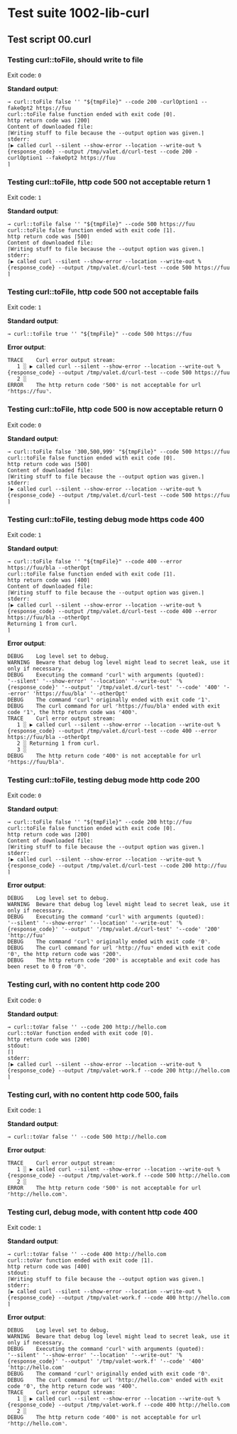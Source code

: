 # Test suite 1002-lib-curl

## Test script 00.curl

### Testing curl::toFile, should write to file

Exit code: `0`

**Standard output**:

```text
→ curl::toFile false '' "${tmpFile}" --code 200 -curlOption1 --fakeOpt2 https://fuu
curl::toFile false function ended with exit code ⌈0⌉.
http return code was ⌈200⌉
Content of downloaded file:
⌈Writing stuff to file because the --output option was given.⌉
stderr:
⌈▶ called curl --silent --show-error --location --write-out %{response_code} --output /tmp/valet.d/curl-test --code 200 -curlOption1 --fakeOpt2 https://fuu
⌉
```

### Testing curl::toFile, http code 500 not acceptable return 1

Exit code: `1`

**Standard output**:

```text
→ curl::toFile false '' "${tmpFile}" --code 500 https://fuu
curl::toFile false function ended with exit code ⌈1⌉.
http return code was ⌈500⌉
Content of downloaded file:
⌈Writing stuff to file because the --output option was given.⌉
stderr:
⌈▶ called curl --silent --show-error --location --write-out %{response_code} --output /tmp/valet.d/curl-test --code 500 https://fuu
⌉
```

### Testing curl::toFile, http code 500 not acceptable fails

Exit code: `1`

**Standard output**:

```text
→ curl::toFile true '' "${tmpFile}" --code 500 https://fuu
```

**Error output**:

```text
TRACE    Curl error output stream:
   1 ░ ▶ called curl --silent --show-error --location --write-out %{response_code} --output /tmp/valet.d/curl-test --code 500 https://fuu
   2 ░ 
ERROR    The http return code ⌜500⌝ is not acceptable for url ⌜https://fuu⌝.
```

### Testing curl::toFile, http code 500 is now acceptable return 0

Exit code: `0`

**Standard output**:

```text
→ curl::toFile false '300,500,999' "${tmpFile}" --code 500 https://fuu
curl::toFile false function ended with exit code ⌈0⌉.
http return code was ⌈500⌉
Content of downloaded file:
⌈Writing stuff to file because the --output option was given.⌉
stderr:
⌈▶ called curl --silent --show-error --location --write-out %{response_code} --output /tmp/valet.d/curl-test --code 500 https://fuu
⌉
```

### Testing curl::toFile, testing debug mode https code 400

Exit code: `1`

**Standard output**:

```text
→ curl::toFile false '' "${tmpFile}" --code 400 --error https://fuu/bla --otherOpt
curl::toFile false function ended with exit code ⌈1⌉.
http return code was ⌈400⌉
Content of downloaded file:
⌈Writing stuff to file because the --output option was given.⌉
stderr:
⌈▶ called curl --silent --show-error --location --write-out %{response_code} --output /tmp/valet.d/curl-test --code 400 --error https://fuu/bla --otherOpt
Returning 1 from curl.
⌉
```

**Error output**:

```text
DEBUG    Log level set to debug.
WARNING  Beware that debug log level might lead to secret leak, use it only if necessary.
DEBUG    Executing the command ⌜curl⌝ with arguments (quoted): 
'--silent' '--show-error' '--location' '--write-out' '%{response_code}' '--output' '/tmp/valet.d/curl-test' '--code' '400' '--error' 'https://fuu/bla' '--otherOpt'
DEBUG    The command ⌜curl⌝ originally ended with exit code ⌜1⌝.
DEBUG    The curl command for url ⌜https://fuu/bla⌝ ended with exit code ⌜1⌝, the http return code was ⌜400⌝.
TRACE    Curl error output stream:
   1 ░ ▶ called curl --silent --show-error --location --write-out %{response_code} --output /tmp/valet.d/curl-test --code 400 --error https://fuu/bla --otherOpt
   2 ░ Returning 1 from curl.
   3 ░ 
DEBUG    The http return code ⌜400⌝ is not acceptable for url ⌜https://fuu/bla⌝.
```

### Testing curl::toFile, testing debug mode http code 200

Exit code: `0`

**Standard output**:

```text
→ curl::toFile false '' "${tmpFile}" --code 200 http://fuu
curl::toFile false function ended with exit code ⌈0⌉.
http return code was ⌈200⌉
Content of downloaded file:
⌈Writing stuff to file because the --output option was given.⌉
stderr:
⌈▶ called curl --silent --show-error --location --write-out %{response_code} --output /tmp/valet.d/curl-test --code 200 http://fuu
⌉
```

**Error output**:

```text
DEBUG    Log level set to debug.
WARNING  Beware that debug log level might lead to secret leak, use it only if necessary.
DEBUG    Executing the command ⌜curl⌝ with arguments (quoted): 
'--silent' '--show-error' '--location' '--write-out' '%{response_code}' '--output' '/tmp/valet.d/curl-test' '--code' '200' 'http://fuu'
DEBUG    The command ⌜curl⌝ originally ended with exit code ⌜0⌝.
DEBUG    The curl command for url ⌜http://fuu⌝ ended with exit code ⌜0⌝, the http return code was ⌜200⌝.
DEBUG    The http return code ⌜200⌝ is acceptable and exit code has been reset to 0 from ⌜0⌝.
```

### Testing curl, with no content http code 200

Exit code: `0`

**Standard output**:

```text
→ curl::toVar false '' --code 200 http://hello.com
curl::toVar function ended with exit code ⌈0⌉.
http return code was ⌈200⌉
stdout:
⌈⌉
stderr:
⌈▶ called curl --silent --show-error --location --write-out %{response_code} --output /tmp/valet-work.f --code 200 http://hello.com
⌉
```

### Testing curl, with no content http code 500, fails

Exit code: `1`

**Standard output**:

```text
→ curl::toVar false '' --code 500 http://hello.com
```

**Error output**:

```text
TRACE    Curl error output stream:
   1 ░ ▶ called curl --silent --show-error --location --write-out %{response_code} --output /tmp/valet-work.f --code 500 http://hello.com
   2 ░ 
ERROR    The http return code ⌜500⌝ is not acceptable for url ⌜http://hello.com⌝.
```

### Testing curl, debug mode, with content http code 400

Exit code: `1`

**Standard output**:

```text
→ curl::toVar false '' --code 400 http://hello.com
curl::toVar function ended with exit code ⌈1⌉.
http return code was ⌈400⌉
stdout:
⌈Writing stuff to file because the --output option was given.⌉
stderr:
⌈▶ called curl --silent --show-error --location --write-out %{response_code} --output /tmp/valet-work.f --code 400 http://hello.com
⌉
```

**Error output**:

```text
DEBUG    Log level set to debug.
WARNING  Beware that debug log level might lead to secret leak, use it only if necessary.
DEBUG    Executing the command ⌜curl⌝ with arguments (quoted): 
'--silent' '--show-error' '--location' '--write-out' '%{response_code}' '--output' '/tmp/valet-work.f' '--code' '400' 'http://hello.com'
DEBUG    The command ⌜curl⌝ originally ended with exit code ⌜0⌝.
DEBUG    The curl command for url ⌜http://hello.com⌝ ended with exit code ⌜0⌝, the http return code was ⌜400⌝.
TRACE    Curl error output stream:
   1 ░ ▶ called curl --silent --show-error --location --write-out %{response_code} --output /tmp/valet-work.f --code 400 http://hello.com
   2 ░ 
DEBUG    The http return code ⌜400⌝ is not acceptable for url ⌜http://hello.com⌝.
```

